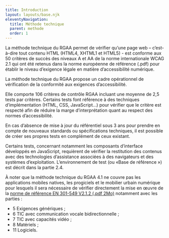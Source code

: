 ```yaml
---
title: Introduction
layout: layouts/base.njk
eleventyNavigation:
  title: Méthode technique
  parent: methode
  order: 1
---
```


La méthode technique du RGAA permet de vérifier qu’une page web – c’est-à-dire tout contenu HTML (HTML4, XHTML1 et HTML5) - est conforme aux 50 critères de succès des niveaux A et AA de la norme internationale WCAG 2.1 qui ont été retenus dans la norme européenne de référence (.pdf) pour établir le niveau d’exigence légale en matière d’accessibilité numérique.

La méthode technique du RGAA propose un cadre opérationnel de vérification de la conformité aux exigences d’accessibilité.

Elle comporte 106 critères de contrôle RGAA incluant une moyenne de 2,5 tests par critères. Certains tests font référence à des techniques d’implémentation (HTML, CSS, JavaScript…) pour vérifier que le critère est respecté afin de réduire la marge d’interprétation quant au respect des normes d’accessibilité.

En cas d’absence de mise à jour du référentiel sous 3 ans pour prendre en compte de nouveaux standards ou spécifications techniques, il est possible de créer ses propres tests en complément de ceux existant.

Certains tests, concernant notamment les composants d’interface développés en JavaScript, requièrent de vérifier la restitution des contenus avec des technologies d’assistance associées à des navigateurs et des systèmes d’exploitation. L’environnement de test (ou «Base de référence ») est décrit dans la partie 2.4.

À noter que la méthode technique du RGAA 4.1 ne couvre pas les applications mobiles natives, les progiciels et le mobilier urbain numérique pour lesquels il sera nécessaire de vérifier directement la mise en œuvre de la <a target="_blank" title="norme de référence EN 301-549 V2.1.2 (.pdf 2Mo) - nouvelle fenêtre" href="https://www.etsi.org/deliver/etsi_en/301500_301599/301549/02.01.02_60/en_301549v020102p.pdf" download>norme de référence EN 301-549 V2.1.2 (.pdf 2Mo)</a> notamment avec les parties :

* 5 Exigences génériques ;
* 6 TIC avec communication vocale bidirectionnelle ;
* 7 TIC avec capacités vidéo ;
* 8 Matériels ;
* 11 Logiciels.
